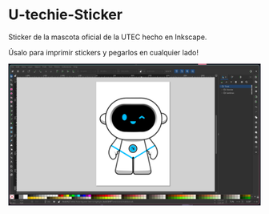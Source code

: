 # U-techie-Sticker
Sticker de la mascota oficial de la UTEC hecho en Inkscape. 

Úsalo para imprimir stickers y pegarlos en cualquier lado!

![Preview](preview.png)

